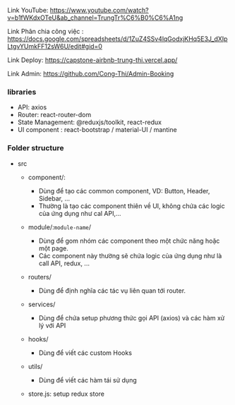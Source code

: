 Link YouTube: https://www.youtube.com/watch?v=b1fWKdxOTeU&ab_channel=TrungTr%C6%B0%C6%A1ng

Link Phân chia công việc : https://docs.google.com/spreadsheets/d/1ZuZ4SSv4lqGodxjKHq5E3J_dXIpLtgvYUmkFF12sW6U/edit#gid=0

Link Deploy: https://capstone-airbnb-trung-thi.vercel.app/

Link Admin: https://github.com/Cong-Thi/Admin-Booking

### libraries

- API: axios
- Router: react-router-dom
- State Management: @reduxjs/toolkit, react-redux
- UI component : react-bootstrap / material-UI / mantine

### Folder structure

- src

  - component/:
    - Dùng để tạo các common component, VD: Button, Header, Sidebar, ...
    - Thường là tạo các component thiên về UI, không chứa các logic của ứng dụng như cal API,...
  - module/:`module-name`/

    - Dùng để gom nhóm các component theo một chức năng hoặc một page.
    - Các component này thường sẽ chứa logic của ứng dụng như là call API, redux, ...

  - routers/

    - Dùng để định nghĩa các tác vụ liên quan tới router.

  - services/

    - Dùng để chứa setup phương thức gọi API (axios) và các hàm xử lý với API

  - hooks/

    - Dùng để viết các custom Hooks

  - utils/

    - Dùng để viết các hàm tái sử dụng

  - store.js: setup redux store
